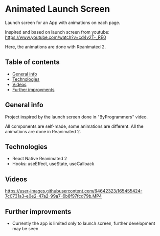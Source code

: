 # Animated Launch Screen
Launch screen for an App with animations on each page.

Inspired and based on launch screen from youtube:
https://www.youtube.com/watch?v=cd4v2T-_RE0

Here, the animations are done with Reanimated 2.

## Table of contents
* [General info](#general-info)
* [Technologies](#Technologies)
* [Videos](#Videos)
* [Further improvments](#Further-improvments)

## General info
Project inspired by the launch screen done in "ByProgrammers" video.

All components are self-made, some animations are different. All the animations are done in Reanimated 2.

## Technologies
* React Native Reanimated 2
* Hooks: useEffect, useState, useCallback

## Videos
https://user-images.githubusercontent.com/64642323/165455424-7c0731a3-e0e2-47a2-99a7-6b8f97fcd79b.MP4

## Further improvments
* Currently the app is limited only to launch screen, further development may be seen
